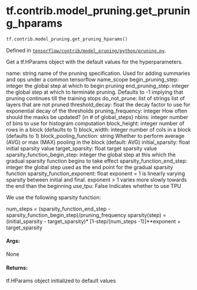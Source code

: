 <div itemscope itemtype="http://developers.google.com/ReferenceObject">
<meta itemprop="name" content="tf.contrib.model_pruning.get_pruning_hparams" />
</div>

# tf.contrib.model_pruning.get_pruning_hparams

``` python
tf.contrib.model_pruning.get_pruning_hparams()
```



Defined in [`tensorflow/contrib/model_pruning/python/pruning.py`](https://www.tensorflow.org/code/tensorflow/contrib/model_pruning/python/pruning.py).

Get a tf.HParams object with the default values for the hyperparameters.

  name: string
    name of the pruning specification. Used for adding summaries and ops under
    a common tensorflow name_scope
  begin_pruning_step: integer
    the global step at which to begin pruning
  end_pruning_step: integer
    the global step at which to terminate pruning. Defaults to -1 implying
    that pruning continues till the training stops
  do_not_prune: list of strings
    list of layers that are not pruned
  threshold_decay: float
    the decay factor to use for exponential decay of the thresholds
  pruning_frequency: integer
    How often should the masks be updated? (in # of global_steps)
  nbins: integer
    number of bins to use for histogram computation
  block_height: integer
    number of rows in a block (defaults to 1)
  block_width: integer
    number of cols in a block (defaults to 1)
  block_pooling_function: string
    Whether to perform average (AVG) or max (MAX) pooling in the block
    (default: AVG)
  initial_sparsity: float
    initial sparsity value
  target_sparsity: float
    target sparsity value
  sparsity_function_begin_step: integer
    the global step at this which the gradual sparsity function begins to
    take effect
  sparsity_function_end_step: integer
    the global step used as the end point for the gradual sparsity function
  sparsity_function_exponent: float
    exponent = 1 is linearly varying sparsity between initial and final.
    exponent > 1 varies more slowly towards the end than the beginning
  use_tpu: False
    Indicates whether to use TPU

  We use the following sparsity function:

  num_steps = (sparsity_function_end_step -
               sparsity_function_begin_step)/pruning_frequency
  sparsity(step) = (initial_sparsity - target_sparsity)*
                   [1-step/(num_steps -1)]**exponent + target_sparsity

#### Args:

None


#### Returns:

tf.HParams object initialized to default values